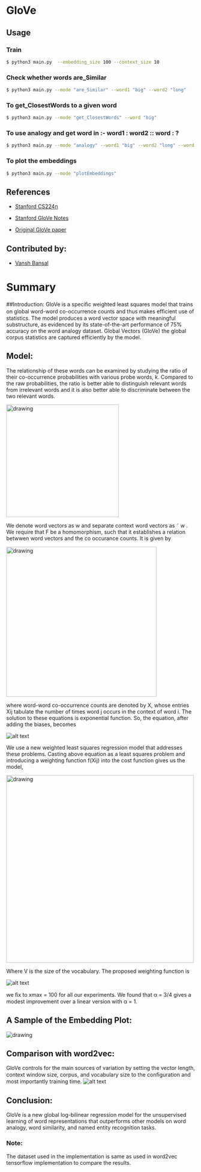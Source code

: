 # GloVe

## Usage
### Train
```bash
$ python3 main.py  --embedding_size 100 --context_size 10
```
### Check whether words are_Similar
```bash 
$ python3 main.py --mode "are_Similar" --word1 "big" --word2 "long"
```
### To get_ClosestWords to a given word
```bash
$ python3 main.py --mode "get_ClosestWords" --word "big"
```
### To use analogy and get word in :- word1 : word2 :: word : ?
```bash
$ python3 main.py --mode "analogy" --word1 "big" --word2 "long" --word "small"
```
### To plot the embeddings
```bash
$ python3 main.py --mode "plotEmbeddings"
```
## References
* [Stanford CS224n](http://web.stanford.edu/class/cs224n/)
* [Stanford GloVe Notes](http://web.stanford.edu/class/cs224n/readings/cs224n-2019-notes02-wordvecs2.pdf)

* [Original GloVe paper](https://nlp.stanford.edu/pubs/glove.pdf)

## Contributed by:
* [Vansh Bansal](https://github.com/vanshbansal1505/)

# Summary

##Introduction:
GloVe is a speciﬁc weighted least squares model that trains on global word-word co-occurrence counts and thus makes efﬁcient use of statistics. The model produces a word vector space with meaningful substructure, as evidenced by its state-of-the-art performance of 75% accuracy on the word analogy dataset. Global Vectors (GloVe) the global corpus statistics are captured efficiently by the model.

## Model:
The relationship of these words can be examined by studying the ratio of their co-occurrence probabilities with various probe words, k. Compared to the raw probabilities, the ratio is better able to distinguish relevant words from irrelevant words and it is also better able to discriminate between the two relevant words.

<img src="https://img.sciencewal.com/img/machine-learning/emnlp-what-is-glove-partiii.png" alt="drawing" width="300"/>

We denote word vectors as w and separate context word vectors as ˜ w .
We require that F be a homomorphism, such that it establishes a relation betwwen word vectors and the co occurance counts.
It is given by

<img src="https://img.sciencewal.com/img/machine-learning/emnlp-what-is-glove-partiii-4.png" alt="drawing" width="400"/>

where word-word co-occurrence counts are denoted by X, whose entries Xij tabulate the number of times word j occurs in the context of word i.
The solution to these equations is exponential function. So, the equation, after adding the biases, becomes
 
 ![alt text](https://miro.medium.com/max/1400/1*AvJeMckcvOhJX0IGVVcZbg.jpeg)

We use a new weighted least squares regression model that addresses these problems. Casting above equation as a least squares problem and introducing a weighting function f(Xij) into the cost function gives us the model,

<img src="https://miro.medium.com/max/1224/1*oDcCpHSK7-Lt06zoW4NPMA.png" alt="drawing" width="500"/>
 
Where V is the size of the vocabulary.
The proposed weighting function is

 ![alt text](https://miro.medium.com/max/656/0*AZsJlwIghrdhD7c4)

we ﬁx to xmax = 100 for all our experiments. We found that α = 3/4 gives a modest improvement over a linear version with α = 1.

## A Sample of the Embedding Plot:

<img src="https://raw.githubusercontent.com/vanshbansal1505/GloVe_tf/master/embedding_plot_sample.png" alt="drawing">

## Comparison with word2vec:
GloVe controls for the main sources of variation by setting the vector length, context window size, corpus, and vocabulary size to the conﬁguration and most importantly training time.
![alt text](https://adriancolyer.files.wordpress.com/2016/04/glove-vs-word2vec.png?w=656&zoom=2)

## Conclusion:
GloVe is a new global log-bilinear regression model for the unsupervised learning of word representations that outperforms other models on word analogy, word similarity, and named entity recognition tasks.

### Note:
The dataset used in the implementation is same as used in word2vec tensorflow implementation to compare the results.

